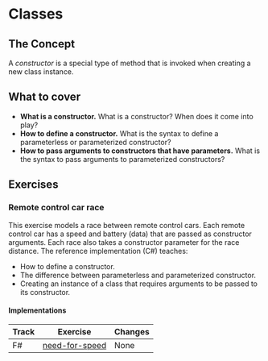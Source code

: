 # Classes

## The Concept

A _constructor_ is a special type of method that is invoked when creating a new class instance.

## What to cover

- **What is a constructor.** What is a constructor? When does it come into play?
- **How to define a constructor.** What is the syntax to define a parameterless or parameterized constructor?
- **How to pass arguments to constructors that have parameters.** What is the syntax to pass arguments to parameterized constructors?

## Exercises

### Remote control car race

This exercise models a race between remote control cars. Each remote control car has a speed and battery (data) that are passed as constructor arguments. Each race also takes a constructor parameter for the race distance. The reference implementation (C#) teaches:

- How to define a constructor.
- The difference between parameterless and parameterized constructor.
- Creating an instance of a class that requires arguments to be passed to its constructor.

#### Implementations

| Track | Exercise                                | Changes |
| ----- | --------------------------------------- | ------- |
| F#    | [need-for-speed][implementation-csharp] | None    |

[concept-objects]: ./objects.md
[concept-state]: ./state.md
[implementation-csharp]: ../../languages/csharp/exercises/concept/need-for-speed/.docs/introduction.md
